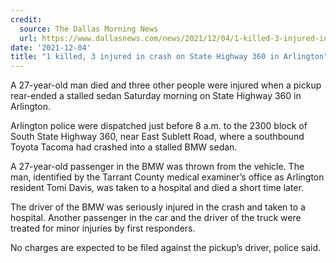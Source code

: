 ```yaml
---
credit:
  source: The Dallas Morning News
  url: https://www.dallasnews.com/news/2021/12/04/1-killed-3-injured-in-crash-on-state-highway-360-in-arlington/
date: '2021-12-04'
title: "1 killed, 3 injured in crash on State Highway 360 in Arlington"
---
```

A 27-year-old man died and three other people were injured when a pickup rear-ended a stalled sedan Saturday morning on State Highway 360 in Arlington.

Arlington police were dispatched just before 8 a.m. to the 2300 block of South State Highway 360, near East Sublett Road, where a southbound Toyota Tacoma had crashed into a stalled BMW sedan.

A 27-year-old passenger in the BMW was thrown from the vehicle. The man, identified by the Tarrant County medical examiner’s office as Arlington resident Tomi Davis, was taken to a hospital and died a short time later.

The driver of the BMW was seriously injured in the crash and taken to a hospital. Another passenger in the car and the driver of the truck were treated for minor injuries by first responders.

No charges are expected to be filed against the pickup’s driver, police said.
